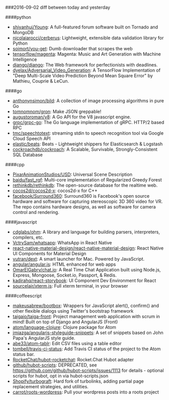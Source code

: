 ###2016-09-02
diff between today and yesterday

####python
* [shiyanhui/Young](https://github.com/shiyanhui/Young): A full-featured forum software built on Tornado and MongoDB
* [nicolaiarocci/cerberus](https://github.com/nicolaiarocci/cerberus): Lightweight, extensible data validation library for Python
* [soimort/you-get](https://github.com/soimort/you-get):  Dumb downloader that scrapes the web
* [tensorflow/magenta](https://github.com/tensorflow/magenta): Magenta: Music and Art Generation with Machine Intelligence
* [django/django](https://github.com/django/django): The Web framework for perfectionists with deadlines.
* [dyelax/Adversarial_Video_Generation](https://github.com/dyelax/Adversarial_Video_Generation): A TensorFlow Implementation of "Deep Multi-Scale Video Prediction Beyond Mean Square Error" by Mathieu, Couprie & LeCun.

####go
* [anthonynsimon/bild](https://github.com/anthonynsimon/bild): A collection of image processing algorithms in pure Go
* [tomnomnom/gron](https://github.com/tomnomnom/gron): Make JSON greppable!
* [augustoroman/v8](https://github.com/augustoroman/v8): A Go API for the V8 javascript engine.
* [grpc/grpc-go](https://github.com/grpc/grpc-go): The Go language implementation of gRPC. HTTP/2 based RPC
* [tmc/speechtotext](https://github.com/tmc/speechtotext): streaming stdin to speech recognition tool via Google Cloud Speech API
* [elastic/beats](https://github.com/elastic/beats):  Beats - Lightweight shippers for Elasticsearch & Logstash
* [cockroachdb/cockroach](https://github.com/cockroachdb/cockroach): A Scalable, Survivable, Strongly-Consistent SQL Database

####cpp
* [PixarAnimationStudios/USD](https://github.com/PixarAnimationStudios/USD): Universal Scene Description
* [baidu/fast_rgf](https://github.com/baidu/fast_rgf): Multi-core implementation of Regularized Greedy Forest
* [rethinkdb/rethinkdb](https://github.com/rethinkdb/rethinkdb): The open-source database for the realtime web.
* [cocos2d/cocos2d-x](https://github.com/cocos2d/cocos2d-x): cocos2d-x for C++
* [facebook/Surround360](https://github.com/facebook/Surround360): Surround360 is Facebook's open source hardware and software for capturing stereoscopic 3D 360 video for VR. The repo contains hardware designs, as well as software for camera control and rendering.

####javascript
* [cdglabs/ohm](https://github.com/cdglabs/ohm): A library and language for building parsers, interpreters, compilers, etc.
* [VctrySam/whatsapp](https://github.com/VctrySam/whatsapp): WhatsApp in React Native
* [react-native-material-design/react-native-material-design](https://github.com/react-native-material-design/react-native-material-design): React Native UI Components for Material Design
* [vutran/dext](https://github.com/vutran/dext): A smart launcher for Mac. Powered by JavaScript.
* [angular/angular.js](https://github.com/angular/angular.js): HTML enhanced for web apps
* [OmarElGabry/chat.io](https://github.com/OmarElGabry/chat.io): A Real Time Chat Application built using Node.js, Express, Mongoose, Socket.io, Passport, & Redis.
* [kadirahq/react-storybook](https://github.com/kadirahq/react-storybook): UI Component Dev Environment for React
* [sourcelair/xterm.js](https://github.com/sourcelair/xterm.js): Full xterm terminal, in your browser

####coffeescript
* [makeusabrew/bootbox](https://github.com/makeusabrew/bootbox): Wrappers for JavaScript alert(), confirm() and other flexible dialogs using Twitter's bootstrap framework
* [taigaio/taiga-front](https://github.com/taigaio/taiga-front): Project management web application with scrum in mind! Built on top of Django and AngularJS (Front)
* [atom/language-clojure](https://github.com/atom/language-clojure): Clojure package for Atom
* [jmiazga/angularjs-styleguide-snippets](https://github.com/jmiazga/angularjs-styleguide-snippets): A set of snippets based on John Papa's AngularJS style guide.
* [abe33/atom-tablr](https://github.com/abe33/atom-tablr): Edit CSV files using a table editor
* [tombell/travis-ci-status](https://github.com/tombell/travis-ci-status): Add Travis CI status of the project to the Atom status bar.
* [RocketChat/hubot-rocketchat](https://github.com/RocketChat/hubot-rocketchat): Rocket.Chat Hubot adapter
* [github/hubot-scripts](https://github.com/github/hubot-scripts): DEPRECATED, see https://github.com/github/hubot-scripts/issues/1113 for details - optional scripts for hubot, opt in via hubot-scripts.json
* [Shopify/turbograft](https://github.com/Shopify/turbograft): Hard fork of turbolinks, adding partial page replacement strategies, and utilities.
* [carrot/roots-wordpress](https://github.com/carrot/roots-wordpress): Pull your wordpress posts into a roots project
